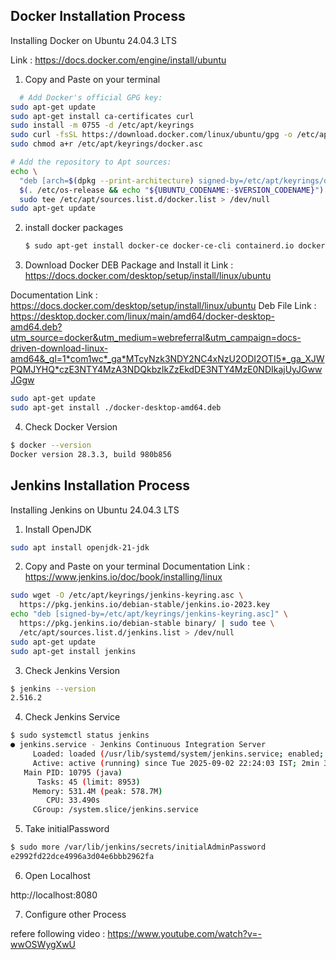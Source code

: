 
## Docker Installation Process

Installing Docker on Ubuntu 24.04.3 LTS

Link : https://docs.docker.com/engine/install/ubuntu

1. Copy and Paste on your terminal

```bash
  # Add Docker's official GPG key:
sudo apt-get update
sudo apt-get install ca-certificates curl
sudo install -m 0755 -d /etc/apt/keyrings
sudo curl -fsSL https://download.docker.com/linux/ubuntu/gpg -o /etc/apt/keyrings/docker.asc
sudo chmod a+r /etc/apt/keyrings/docker.asc

# Add the repository to Apt sources:
echo \
  "deb [arch=$(dpkg --print-architecture) signed-by=/etc/apt/keyrings/docker.asc] https://download.docker.com/linux/ubuntu \
  $(. /etc/os-release && echo "${UBUNTU_CODENAME:-$VERSION_CODENAME}") stable" | \
  sudo tee /etc/apt/sources.list.d/docker.list > /dev/null
sudo apt-get update
```
2. install docker packages
   ```bash
   $ sudo apt-get install docker-ce docker-ce-cli containerd.io docker-buildx-plugin docker-compose-plugin 
   ```

3. Download Docker DEB Package and Install it
Link : https://docs.docker.com/desktop/setup/install/linux/ubuntu

Documentation Link : https://docs.docker.com/desktop/setup/install/linux/ubuntu 
Deb File Link : https://desktop.docker.com/linux/main/amd64/docker-desktop-amd64.deb?utm_source=docker&utm_medium=webreferral&utm_campaign=docs-driven-download-linux-amd64&_gl=1*com1wc*_ga*MTcyNzk3NDY2NC4xNzU2ODI2OTI5*_ga_XJWPQMJYHQ*czE3NTY4MzA3NDQkbzIkZzEkdDE3NTY4MzE0NDIkajUyJGwwJGgw

```bash
sudo apt-get update
sudo apt-get install ./docker-desktop-amd64.deb
```
4. Check Docker Version

```bash
$ docker --version
Docker version 28.3.3, build 980b856
```



## Jenkins Installation Process

Installing Jenkins on Ubuntu 24.04.3 LTS

1. Install OpenJDK
```bash
sudo apt install openjdk-21-jdk
```

2. Copy and Paste on your terminal
Documentation Link : https://www.jenkins.io/doc/book/installing/linux

```bash
sudo wget -O /etc/apt/keyrings/jenkins-keyring.asc \
  https://pkg.jenkins.io/debian-stable/jenkins.io-2023.key
echo "deb [signed-by=/etc/apt/keyrings/jenkins-keyring.asc]" \
  https://pkg.jenkins.io/debian-stable binary/ | sudo tee \
  /etc/apt/sources.list.d/jenkins.list > /dev/null
sudo apt-get update
sudo apt-get install jenkins
```
3. Check Jenkins Version

```bash
$ jenkins --version
2.516.2
```
4. Check Jenkins Service

```bash
$ sudo systemctl status jenkins
● jenkins.service - Jenkins Continuous Integration Server
     Loaded: loaded (/usr/lib/systemd/system/jenkins.service; enabled; preset: >
     Active: active (running) since Tue 2025-09-02 22:24:03 IST; 2min 35s ago
   Main PID: 10795 (java)
      Tasks: 45 (limit: 8953)
     Memory: 531.4M (peak: 578.7M)
        CPU: 33.490s
     CGroup: /system.slice/jenkins.service
```
5. Take initialPassword

```bash
$ sudo more /var/lib/jenkins/secrets/initialAdminPassword
e2992fd22dce4996a3d04e6bbb2962fa
```
6. Open Localhost

http://localhost:8080

7. Configure other Process

refere following video : https://www.youtube.com/watch?v=-wwOSWygXwU





